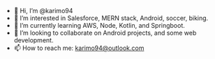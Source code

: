 - 👋 Hi, I’m @karimo94
- 👀 I’m interested in Salesforce, MERN stack, Android, soccer, biking.
- 🌱 I’m currently learning AWS, Node, Kotlin, and Springboot.
- 💞️ I’m looking to collaborate on Android projects, and some web development.
- 📫 How to reach me: karimo94@outlook.com

<!---
karimo94/karimo94 is a ✨ special ✨ repository because its `README.md` (this file) appears on your GitHub profile.
You can click the Preview link to take a look at your changes.
--->
